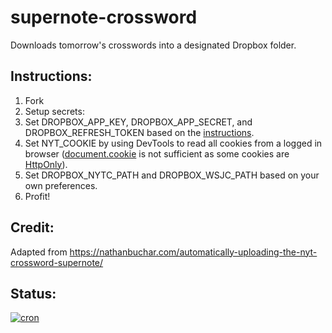 # supernote-crossword
Downloads tomorrow's crosswords into a designated Dropbox folder.

## Instructions:
1. Fork
2. Setup secrets:
  1. Set DROPBOX_APP_KEY, DROPBOX_APP_SECRET, and DROPBOX_REFRESH_TOKEN based on the [instructions](https://www.nathanbuchar.com/how-to-automatically-upload-daily-nyt-crossword-dropbox-2023#step-2%3A-generate-a-dropbox-refresh-token).
  2. Set NYT_COOKIE by using DevTools to read all cookies from a logged in browser ([document.cookie](https://www.nathanbuchar.com/how-to-automatically-upload-daily-nyt-crossword-dropbox-2023#step-3%3A-obtain-your-nyt-cookie) is not sufficient as some cookies are [HttpOnly](https://developer.mozilla.org/en-US/docs/Web/HTTP/Headers/Set-Cookie#httponly)).
  3. Set DROPBOX_NYTC_PATH and DROPBOX_WSJC_PATH based on your own preferences.
3. Profit!

## Credit:
Adapted from https://nathanbuchar.com/automatically-uploading-the-nyt-crossword-supernote/

## Status:
[![cron](https://github.com/arichiv/supernote-crossword/actions/workflows/cron.yml/badge.svg)](https://github.com/arichiv/supernote-crossword/actions/workflows/cron.yml)
